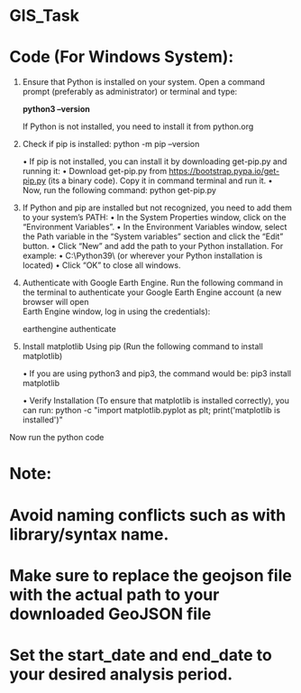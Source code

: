 # GIS_Task
# Code (For Windows System):

1.	Ensure that Python is installed on your system. Open a command prompt (preferably as administrator) or terminal and type:

  	**python3 –version**
  	
      If Python is not installed, you need to install it from python.org  
  
3.	Check if pip is installed: 
      python -m pip –version
  	
      •	If pip is not installed, you can install it by downloading get-pip.py and running it:
      •	Download get-pip.py from https://bootstrap.pypa.io/get-pip.py (its a binary code). Copy it in command terminal and run it.
      •	Now, run the following command: python get-pip.py
  	
4.	If Python and pip are installed but not recognized, you need to add them to your system’s PATH:
      •	In the System Properties window, click on the “Environment Variables”.
      •	In the Environment Variables window, select the Path variable in the “System variables” section and click the “Edit” button.
      •	Click “New” and add the path to your Python installation. For example:
      •	C:\Python39\ (or wherever your Python installation is located)
      •	Click “OK” to close all windows.
  	
5.	Authenticate with Google Earth Engine. Run the following command in the terminal to authenticate your Google Earth Engine account (a new browser will open     
   Earth Engine window, log in using the credentials):
  	
    earthengine authenticate

6.	Install matplotlib Using pip (Run the following command to install matplotlib)
   
    •	If you are using python3 and pip3, the command would be:
    pip3 install matplotlib
  	
    •	Verify Installation (To ensure that matplotlib is installed correctly), you can run:
    python -c "import matplotlib.pyplot as plt; print('matplotlib is installed')"

Now run the python code

# Note:

# Avoid naming conflicts such as with library/syntax name.
# Make sure to replace the geojson file with the actual path to your downloaded GeoJSON file
# Set the start_date and end_date to your desired analysis period. 
